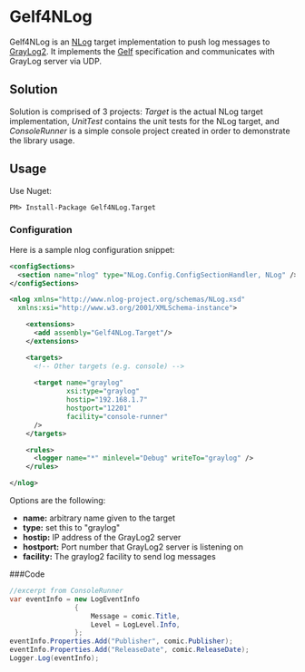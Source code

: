 # Gelf4NLog
Gelf4NLog is an [NLog] target implementation to push log messages to [GrayLog2]. It implements the [Gelf] specification and communicates with GrayLog server via UDP.

## Solution
Solution is comprised of 3 projects: *Target* is the actual NLog target implementation, *UnitTest* contains the unit tests for the NLog target, and *ConsoleRunner* is a simple console project created in order to demonstrate the library usage.
## Usage
Use Nuget:
```
PM> Install-Package Gelf4NLog.Target
```
### Configuration
Here is a sample nlog configuration snippet:
```xml
<configSections>
  <section name="nlog" type="NLog.Config.ConfigSectionHandler, NLog" />
</configSections>

<nlog xmlns="http://www.nlog-project.org/schemas/NLog.xsd"
  xmlns:xsi="http://www.w3.org/2001/XMLSchema-instance">

	<extensions>
	  <add assembly="Gelf4NLog.Target"/>
	</extensions>

	<targets>
	  <!-- Other targets (e.g. console) -->
    
	  <target name="graylog" 
			  xsi:type="graylog" 
			  hostip="192.168.1.7" 
			  hostport="12201" 
			  facility="console-runner"
	  />
	</targets>

	<rules>
	  <logger name="*" minlevel="Debug" writeTo="graylog" />
	</rules>

</nlog>
```

Options are the following:
* __name:__ arbitrary name given to the target
* __type:__ set this to "graylog"
* __hostip:__ IP address of the GrayLog2 server
* __hostport:__ Port number that GrayLog2 server is listening on
* __facility:__ The graylog2 facility to send log messages

###Code
```c#
//excerpt from ConsoleRunner
var eventInfo = new LogEventInfo
    			{
					Message = comic.Title,
					Level = LogLevel.Info,
				};
eventInfo.Properties.Add("Publisher", comic.Publisher);
eventInfo.Properties.Add("ReleaseDate", comic.ReleaseDate);
Logger.Log(eventInfo);
```

[NLog]: http://nlog-project.org/
[GrayLog2]: http://graylog2.org/
[Gelf]: http://graylog2.org/about/gelf
